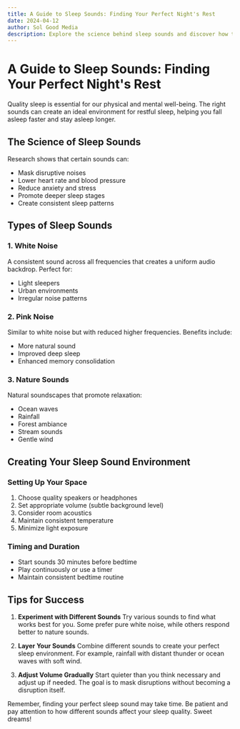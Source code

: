 ```yaml
---
title: A Guide to Sleep Sounds: Finding Your Perfect Night's Rest
date: 2024-04-12
author: Sol Good Media
description: Explore the science behind sleep sounds and discover how to use different audio experiences to improve your sleep quality naturally.
---
```


# A Guide to Sleep Sounds: Finding Your Perfect Night's Rest

Quality sleep is essential for our physical and mental well-being. The right sounds can create an ideal environment for restful sleep, helping you fall asleep faster and stay asleep longer.

## The Science of Sleep Sounds

Research shows that certain sounds can:

- Mask disruptive noises
- Lower heart rate and blood pressure
- Reduce anxiety and stress
- Promote deeper sleep stages
- Create consistent sleep patterns

## Types of Sleep Sounds

### 1. White Noise
A consistent sound across all frequencies that creates a uniform audio backdrop. Perfect for:
- Light sleepers
- Urban environments
- Irregular noise patterns

### 2. Pink Noise
Similar to white noise but with reduced higher frequencies. Benefits include:
- More natural sound
- Improved deep sleep
- Enhanced memory consolidation

### 3. Nature Sounds
Natural soundscapes that promote relaxation:
- Ocean waves
- Rainfall
- Forest ambiance
- Stream sounds
- Gentle wind

## Creating Your Sleep Sound Environment

### Setting Up Your Space
1. Choose quality speakers or headphones
2. Set appropriate volume (subtle background level)
3. Consider room acoustics
4. Maintain consistent temperature
5. Minimize light exposure

### Timing and Duration
- Start sounds 30 minutes before bedtime
- Play continuously or use a timer
- Maintain consistent bedtime routine

## Tips for Success

1. **Experiment with Different Sounds**
   Try various sounds to find what works best for you. Some prefer pure white noise, while others respond better to nature sounds.

2. **Layer Your Sounds**
   Combine different sounds to create your perfect sleep environment. For example, rainfall with distant thunder or ocean waves with soft wind.

3. **Adjust Volume Gradually**
   Start quieter than you think necessary and adjust up if needed. The goal is to mask disruptions without becoming a disruption itself.

Remember, finding your perfect sleep sound may take time. Be patient and pay attention to how different sounds affect your sleep quality. Sweet dreams! 